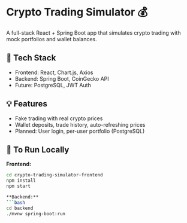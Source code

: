 # Crypto Trading Simulator 💰

A full-stack React + Spring Boot app that simulates crypto trading with mock portfolios and wallet balances.

## 🧰 Tech Stack
- Frontend: React, Chart.js, Axios
- Backend: Spring Boot, CoinGecko API
- Future: PostgreSQL, JWT Auth

## 💡 Features
- Fake trading with real crypto prices
- Wallet deposits, trade history, auto-refreshing prices
- Planned: User login, per-user portfolio (PostgreSQL)

## 🚀 To Run Locally

**Frontend:**
```bash
cd crypto-trading-simulator-frontend
npm install
npm start

**Backend:**
```bash
cd backend
./mvnw spring-boot:run
